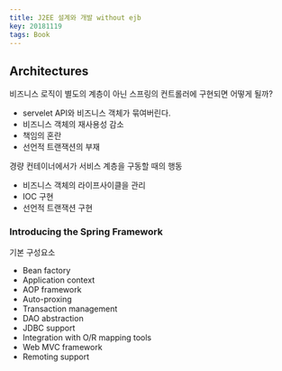 ```yaml
---
title: J2EE 설계와 개발 without ejb
key: 20181119
tags: Book
---
```


## Architectures

비즈니스 로직이 별도의 계층이 아닌 스프링의 컨트롤러에 구현되면 어떻게 될까?

* servelet API와 비즈니스 객체가 묶여버린다.
* 비즈니스 객체의 재사용성 감소
* 책임의 혼란
* 선언적 트랜잭션의 부재



경량 컨테이너에서가 서비스 계층을 구동할 때의 행동

* 비즈니스 객체의 라이프사이클을 관리
* IOC 구현
* 선언적 트랜잭션 구현



### Introducing the Spring Framework

기본 구성요소

* Bean factory
* Application context
* AOP framework
* Auto-proxing
* Transaction management
* DAO abstraction
* JDBC support
* Integration with O/R mapping tools
* Web MVC framework
* Remoting support